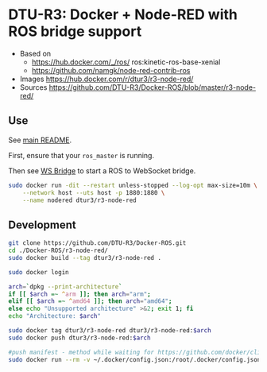 # DTU-R3: Docker + Node-RED with ROS bridge support
* Based on
	* https://hub.docker.com/_/ros/ ros:kinetic-ros-base-xenial
	* https://github.com/namgk/node-red-contrib-ros
* Images https://hub.docker.com/r/dtur3/r3-node-red/
* Sources https://github.com/DTU-R3/Docker-ROS/blob/master/r3-node-red/

## Use
See [main README](../README.md).

First, ensure that your `ros_master` is running.

Then see [WS Bridge](../r3-ws-bridge/README.md) to start a ROS to WebSocket bridge.

```sh
sudo docker run -dit --restart unless-stopped --log-opt max-size=10m \
	--network host --uts host -p 1880:1880 \
	--name nodered dtur3/r3-node-red
```

## Development

```bash
git clone https://github.com/DTU-R3/Docker-ROS.git
cd ./Docker-ROS/r3-node-red/
sudo docker build --tag dtur3/r3-node-red .

sudo docker login

arch=`dpkg --print-architecture`
if [[ $arch =~ ^arm ]]; then arch="arm";
elif [[ $arch =~ ^amd64 ]]; then arch="amd64";
else echo "Unsupported architecture" >&2; exit 1; fi
echo "Architecture: $arch"

sudo docker tag dtur3/r3-node-red dtur3/r3-node-red:$arch
sudo docker push dtur3/r3-node-red:$arch

#push manifest - method while waiting for https://github.com/docker/cli/pull/138
sudo docker run --rm -v ~/.docker/config.json:/root/.docker/config.json -v $(pwd):/host weshigbee/manifest-tool push from-spec /host/manifest.yaml
